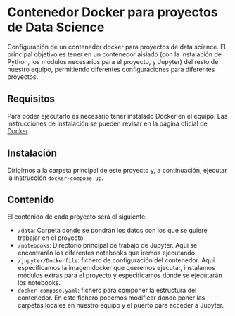 # Contenedor Docker para proyectos de Data Science

Configuración de un contenedor docker para proyectos de data science. El principal objetivo es tener en un contenedor aislado (con la instalación de Python, los módulos necesarios para el proyecto, y Jupyter) del resto de nuestro equipo, permitiendo diferentes configuraciones para diferentes proyectos.

## Requisitos
Para poder ejecutarlo es necesario tener instalado Docker en el equipo. Las instrucciones de instalación se pueden revisar en la página oficial de [Docker](https://www.docker.com/).

## Instalación

Dirigirnos a la carpeta principal de este proyecto y, a continuación, ejecutar la instrucción `docker-compose up`.

## Contenido
El contenido de cada proyecto será el siguiente:
- `/data`: Carpeta donde se pondrán los datos con los que se quiere trabajar en el proyecto.
- `/notebooks`: Directorio principal de trabajo de Jupyter. Aquí se encontrarán los diferentes notebooks que iremos ejecutando.
- `/jupyter/Dockerfile`: fichero de configuración del contenedor. Aquí especificamos la imagen docker que queremos ejecutar, instalamos módulos extras para el proyecto y especificamos donde se ejecutarán los notebooks.
- `docker-compose.yaml`: fichero para componer la estructura del contenedor. En este fichero podemos modificar donde poner las carpetas locales en nuestro equipo y el puerto para acceder a Jupyter.
